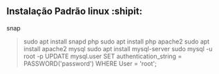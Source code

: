 ## Instalação Padrão linux :shipit:

 snap
> sudo apt install snapd
 php
> sudo apt install php
 apache2
> sudo apt install apache2
 mysql
> sudo apt install mysql-server
> sudo mysql -u root -p
> UPDATE mysql.user SET authentication_string = PASSWORD('password') WHERE User = 'root';
